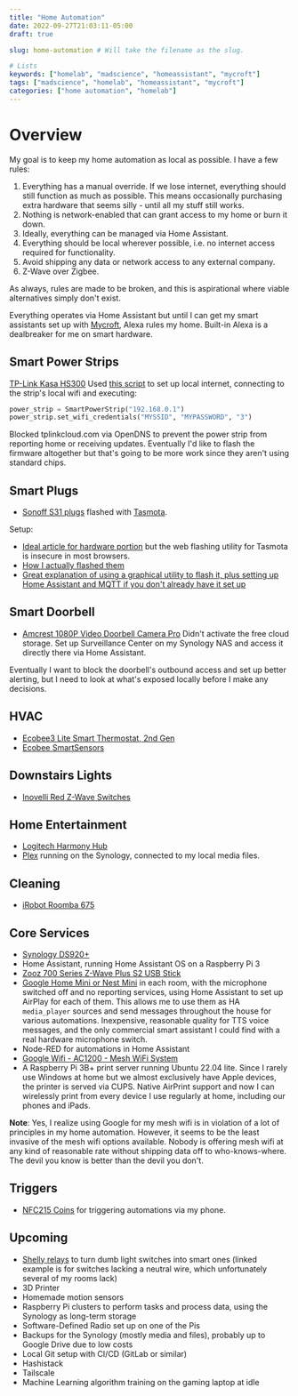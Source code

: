 ```yaml
---
title: "Home Automation"
date: 2022-09-27T21:03:11-05:00
draft: true

slug: home-automation # Will take the filename as the slug.

# Lists
keywords: ["homelab", "madscience", "homeassistant", "mycroft"]
tags: ["madscience", "homelab", "homeassistant", "mycroft"]
categories: ["home automation", "homelab"]
---
```


# Overview

My goal is to keep my home automation as local as possible. I have a few rules:

1. Everything has a manual override. If we lose internet, everything should still function as much as possible. This means occasionally purchasing extra hardware that seems silly - until all my stuff still works.
1. Nothing is network-enabled that can grant access to my home or burn it down.
1. Ideally, everything can be managed via Home Assistant.
1. Everything should be local wherever possible, i.e. no internet access required for functionality.
1. Avoid shipping any data or network access to any external company.
1. Z-Wave over Zigbee.

As always, rules are made to be broken, and this is aspirational where viable alternatives simply don't exist.

Everything operates via Home Assistant but until I can get my smart assistants set up with [Mycroft](https://mycroft.ai), Alexa rules my home. Built-in Alexa is a dealbreaker for me on smart hardware.

## Smart Power Strips

[TP-Link Kasa HS300](https://www.amazon.com/gp/product/B07G95FFN3/)
Used [this script](https://github.com/p-doyle/Python-KasaSmartPowerStrip) to set up local internet, connecting to the strip's local wifi and executing:

```python
power_strip = SmartPowerStrip("192.168.0.1")
power_strip.set_wifi_credentials("MYSSID", "MYPASSWORD", "3")
```

Blocked tplinkcloud.com via OpenDNS to prevent the power strip from reporting home or receiving updates. Eventually I'd like to flash the firmware altogether but that's going to be more work since they aren't using standard chips.

## Smart Plugs

- [Sonoff S31 plugs](https://www.amazon.com/gp/product/B08X2944W7/) flashed with [Tasmota](https://tasmota.github.io/docs/).

Setup:

- [Ideal article for hardware portion](http://lukeknipe.com/s31-tasmota/) but the web flashing utility for Tasmota is insecure in most browsers.
- [How I actually flashed them](https://www.adventurousway.com/blog/sonoff-s31)
- [Great explanation of using a graphical utility to flash it, plus setting up Home Assistant and MQTT if you don't already have it set up](https://medium.com/@jordanrounds/sonoff-basic-r2-tasmota-aa6f9d4e033f)

## Smart Doorbell

- [Amcrest 1080P Video Doorbell Camera Pro](https://www.amazon.com/gp/product/B07ZJS3L5Y/)
  Didn't activate the free cloud storage. Set up Surveillance Center on my Synology NAS and access it directly there via Home Assistant.

Eventually I want to block the doorbell's outbound access and set up better alerting, but I need to look at what's exposed locally before I make any decisions.

## HVAC

- [Ecobee3 Lite Smart Thermostat, 2nd Gen](https://www.amazon.com/gp/product/B06W56TBLN/)
- [Ecobee SmartSensors](https://www.amazon.com/gp/product/B07NQVWRR3/)

## Downstairs Lights

- [Inovelli Red Z-Wave Switches](https://www.amazon.com/gp/product/B07T26MVYC/)

## Home Entertainment

- [Logitech Harmony Hub](https://www.amazon.com/Logitech-Harmony-Control-Entertainment-Devices/dp/B00N3RFC4Q/)
- [Plex](https://plex.tv) running on the Synology, connected to my local media files.

## Cleaning

- [iRobot Roomba 675](https://www.amazon.com/iRobot-Vacuum-Wi-Fi-Connectivity-Carpets-Self-Charging/dp/B089TNN8XQ/)

## Core Services

- [Synology DS920+](https://www.amazon.com/Synology-DiskStation-DS920-Diskless-4-bay/dp/B087Z34F3R/)
- Home Assistant, running Home Assistant OS on a Raspberry Pi 3
- [Zooz 700 Series Z-Wave Plus S2 USB Stick](https://www.amazon.com/gp/product/B07GNZ56BK/)
- [Google Home Mini or Nest Mini](https://www.target.com/p/google-nest-mini-2nd-generation-chalk/-/A-76500134) in each room, with the microphone switched off and no reporting services, using Home Assistant to set up AirPlay for each of them. This allows me to use them as HA `media_player` sources and send messages throughout the house for various automations. Inexpensive, reasonable quality for TTS voice messages, and the only commercial smart assistant I could find with a real hardware microphone switch.
- Node-RED for automations in Home Assistant
- [Google Wifi - AC1200 - Mesh WiFi System](https://www.amazon.com/gp/product/B08GG9CMLR/)
- A Raspberry Pi 3B+ print server running Ubuntu 22.04 lite. Since I rarely use Windows at home but we almost exclusively have Apple devices, the printer is served via CUPS. Native AirPrint support and now I can wirelessly print from every device I use regularly at home, including our phones and iPads.

**Note**: Yes, I realize using Google for my mesh wifi is in violation of a lot of principles in my home automation. However, it seems to be the least invasive of the mesh wifi options available. Nobody is offering mesh wifi at any kind of reasonable rate without shipping data off to who-knows-where. The devil you know is better than the devil you don't.

## Triggers

- [NFC215 Coins](https://www.amazon.com/gp/product/B08DXSQVYH/) for triggering automations via my phone.

## Upcoming

- [Shelly relays](https://www.amazon.com/gp/product/B07XRY1K7V) to turn dumb light switches into smart ones (linked example is for switches lacking a neutral wire, which unfortunately several of my rooms lack)
- 3D Printer
- Homemade motion sensors
- Raspberry Pi clusters to perform tasks and process data, using the Synology as long-term storage
- Software-Defined Radio set up on one of the Pis
- Backups for the Synology (mostly media and files), probably up to Google Drive due to low costs
- Local Git setup with CI/CD (GitLab or similar)
- Hashistack
- Tailscale
- Machine Learning algorithm training on the gaming laptop at idle

